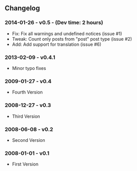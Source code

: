 ## Changelog ##

### 2014-01-26 - v0.5 - (Dev time: 2 hours) ###
- Fix: Fix all warnings and undefined notices (issue #1)
- Tweak: Count only posts from "post" post type (issue #2)
- Add: Add support for translation (issue #6)

### 2013-02-09 - v0.4.1 ###
- Minor typo fixes

### 2009-01-27 - v0.4 ###
- Fourth Version

### 2008-12-27 - v0.3 ###
- Third Version

### 2008-06-08 - v0.2 ###
- Second Version

### 2008-01-01 - v0.1 ###
- First Version
